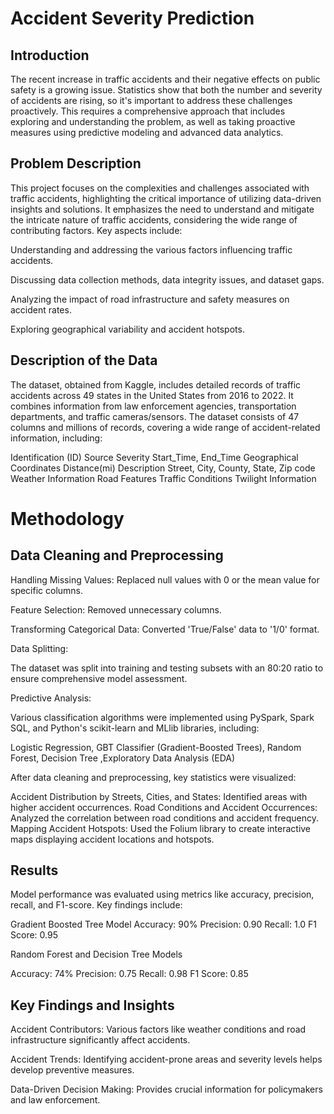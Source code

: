 # Accident Severity Prediction 
## Introduction
The recent increase in traffic accidents and their negative effects on public safety is a growing issue. Statistics show that both the number and severity of accidents are rising, so it's important to address these challenges proactively. This requires a comprehensive approach that includes exploring and understanding the problem, as well as taking proactive measures using predictive modeling and advanced data analytics.

## Problem Description
This project focuses on the complexities and challenges associated with traffic accidents, highlighting the critical importance of utilizing data-driven insights and solutions. It emphasizes the need to understand and mitigate the intricate nature of traffic accidents, considering the wide range of contributing factors. Key aspects include:

Understanding and addressing the various factors influencing traffic accidents.

Discussing data collection methods, data integrity issues, and dataset gaps.

Analyzing the impact of road infrastructure and safety measures on accident rates.

Exploring geographical variability and accident hotspots.

## Description of the Data
The dataset, obtained from Kaggle, includes detailed records of traffic accidents across 49 states in the United States from 2016 to 2022. It combines information from law enforcement agencies, transportation departments, and traffic cameras/sensors. The dataset consists of 47 columns and millions of records, covering a wide range of accident-related information, including:

Identification (ID)
Source
Severity
Start_Time, End_Time
Geographical Coordinates
Distance(mi)
Description
Street, City, County, State, Zip code
Weather Information
Road Features
Traffic Conditions
Twilight Information
# Methodology
## Data Cleaning and Preprocessing
Handling Missing Values: Replaced null values with 0 or the mean value for specific columns.

Feature Selection: Removed unnecessary columns.

Transforming Categorical Data: Converted 'True/False' data to '1/0' format.

Data Splitting:

The dataset was split into training and testing subsets with an 80:20 ratio to ensure comprehensive model assessment.


Predictive Analysis:

Various classification algorithms were implemented using PySpark, Spark SQL, and Python's scikit-learn and MLlib libraries, including:

Logistic Regression,
GBT Classifier (Gradient-Boosted Trees),
Random Forest,
Decision Tree
,Exploratory Data Analysis (EDA)

After data cleaning and preprocessing, key statistics were visualized:

Accident Distribution by Streets, Cities, and States: Identified areas with higher accident occurrences.
Road Conditions and Accident Occurrences: Analyzed the correlation between road conditions and accident frequency.
Mapping Accident Hotspots: Used the Folium library to create interactive maps displaying accident locations and hotspots.
## Results
Model performance was evaluated using metrics like accuracy, precision, recall, and F1-score. Key findings include:

Gradient Boosted Tree Model
Accuracy: 90%
Precision: 0.90
Recall: 1.0
F1 Score: 0.95

Random Forest and Decision Tree Models

Accuracy: 74%
Precision: 0.75
Recall: 0.98
F1 Score: 0.85

## Key Findings and Insights
Accident Contributors: Various factors like weather conditions and road infrastructure significantly affect accidents.

Accident Trends: Identifying accident-prone areas and severity levels helps develop preventive measures.

Data-Driven Decision Making: Provides crucial information for policymakers and law enforcement.

